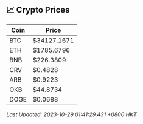 ## 📈 Crypto Prices

| Coin | Price |
| ---- | ----- |
| BTC | $34127.1671 |
| ETH | $1785.6796 |
| BNB | $226.3809 |
| CRV | $0.4828 |
| ARB | $0.9223 |
| OKB | $44.8734 |
| DOGE | $0.0688 |

_Last Updated: 2023-10-29 01:41:29.431 +0800 HKT_